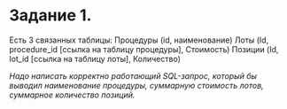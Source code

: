  # Задание 1.
 
Есть 3 связанных таблицы:
 Процедуры (id, наименование)
 Лоты (Id, procedure_id [ссылка на таблицу процедуры], Стоимость)
 Позиции (Id, lot_id [ссылка на таблицу лоты], Количество)

*Надо написать корректно работающий SQL-запрос,
который бы выводил наименование процедуры, суммарную стоимость лотов, суммарное количество позиций.*
